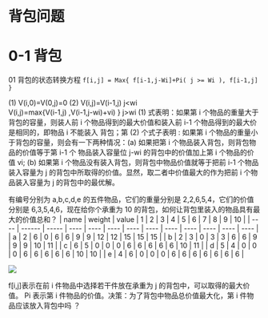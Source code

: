 # 背包问题

# 0-1 背包

01 背包的状态转换方程 `f[i,j] = Max{ f[i-1,j-Wi]+Pi( j >= Wi ), f[i-1,j] }`

(1) V(i,0)=V(0,j)=0 (2) V(i,j)=V(i-1,j) j<wi\
 V(i,j)=max{V(i-1,j) ,V(i-1,j-wi)+vi) } j>wi (1) 式表明：如果第 i 个物品的重量大于背包的容量，则装人前 i 个物品得到的最大价值和装入前 i-1 个物品得到的最大价是相同的，即物品 i 不能装入 背包；第 (2) 个式子表明 : 如果第 i 个物品的重量小于背包的容量，则会有一下两种情况：(a) 如果把第 i 个物品装入背包，则背包物品的价值等于第 i-1 个 物品装入容量位 j-wi 的背包中的价值加上第 i 个物品的价值 vi; (b) 如果第 i 个物品没有装入背包，则背包中物品价值就等于把前 i-1 个物品装入容量为 j 的背包中所取得的价值。显然，取二者中价值最大的作为把前 i 个物品装入容量为 j 的背包中的最优解。

有编号分别为 a,b,c,d,e 的五件物品，它们的重量分别是 2,2,6,5,4，它们的价值分别是 6,3,5,4,6，现在给你个承重为 10 的背包，如何让背包里装入的物品具有最大的价值总和？ | name | weight | value | 1 | 2 | 3 | 4 | 5 | 6 | 7 | 8 | 9 | 10 | | ---- | ------ | ----- | ---- | ---- | ---- | ---- | ---- | ---- | ---- | ---- | ---- | ---- | | a | 2 | 6 | 0 | 6 | 6 | 9 | 9 | 12 | 12 | 15 | 15 | 15 | | b | 2 | 3 | 0 | 3 | 3 | 6 | 6 | 9 | 9 | 9 | 10 | 11 | | c | 6 | 5 | 0 | 0 | 0 | 6 | 6 | 6 | 6 | 6 | 10 | 11 | | d | 5 | 4 | 0 | 0 | 0 | 6 | 6 | 6 | 6 | 6 | 10 | 10 | | e | 4 | 6 | 0 | 0 | 0 | 6 | 6 | 6 | 6 | 6 | 6 | 6 |

![](http://images.cnitblog.com/blog/454792/201303/23110036-37762cbba6484ef3a7e3570062b099c9.png)

f[i,j]表示在前 i 件物品中选择若干件放在承重为 j 的背包中，可以取得的最大价值。 Pi 表示第 i 件物品的价值。决策：为了背包中物品总价值最大化，第 i 件物品应该放入背包中吗 ？
